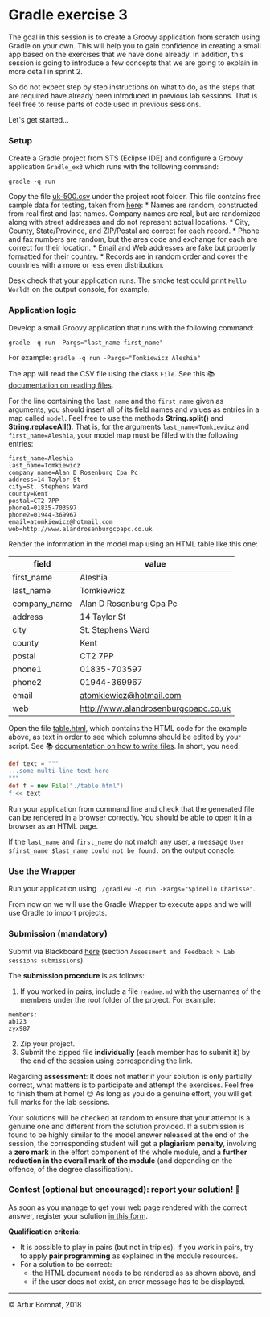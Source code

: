 <link rel='stylesheet' href='web/swiss.css'/>

# Gradle exercise 3

The goal in this session is to create a Groovy application from scratch using Gradle on your own. This will help you to gain confidence in creating a small app based on the exercises that we have done already. In addition, this session is going to introduce a few concepts that we are going to explain in more detail in sprint 2.

So do not expect step by step instructions on what to do, as the steps that are required have already been introduced in previous lab sessions. That is feel free to reuse parts of code used in previous sessions.

Let's get started...

### Setup

Create a Gradle project from STS (Eclipse IDE) and configure a Groovy application `Gradle_ex3` which runs with the following command:

`gradle -q run`

Copy the file [uk-500.csv](./uk-500.csv) under the project root folder. This file contains free sample data for testing, taken from [here](https://www.briandunning.com/sample-data/):
    * Names are random, constructed from real first and last names. Company names are real, but are randomized along with street addresses and do not represent actual locations.
    * City, County, State/Province, and ZIP/Postal are correct for each record.
    * Phone and fax numbers are random, but the area code and exchange for each are correct for their location.
    * Email and Web addresses are fake but properly formatted for their country.
    * Records are in random order and cover the countries with a more or less even distribution.

Desk check that your application runs. The smoke test could print `Hello World!` on the output console, for example.

### Application logic

Develop a small Groovy application that runs with the following command:

`gradle -q run -Pargs="last_name first_name"`

For example: `gradle -q run -Pargs="Tomkiewicz Aleshia"`

The app will read the CSV file using the class `File`. See this :books: [documentation on reading files](http://docs.groovy-lang.org/docs/groovy-2.4.15/html/documentation/#_reading_files). 

For the line containing the `last_name` and the `first_name` given as arguments, you should insert all of its field names and values as entries in a map called `model`. Feel free to use the methods **String.split()** and **String.replaceAll()**. That is, for the arguments `last_name=Tomkiewicz` and `first_name=Aleshia`, your model map must be filled with the following entries:

```
first_name=Aleshia
last_name=Tomkiewicz
company_name=Alan D Rosenburg Cpa Pc
address=14 Taylor St
city=St. Stephens Ward
county=Kent
postal=CT2 7PP
phone1=01835-703597
phone2=01944-369967
email=atomkiewicz@hotmail.com	
web=http://www.alandrosenburgcpapc.co.uk
```

Render the information in the model map using an HTML table like this one:

| field | value |
|--|--|
| first_name | Aleshia |
| last_name  | Tomkiewicz |
| company_name  | Alan D Rosenburg Cpa Pc |
| address | 14 Taylor St |
| city | St. Stephens Ward |
| county | Kent |
| postal | CT2 7PP |
| phone1 | 01835-703597 |
| phone2 | 01944-369967 |
| email | atomkiewicz@hotmail.com |	
| web | http://www.alandrosenburgcpapc.co.uk |

Open the file [table.html](./table.html), which contains the HTML code for the example above, as text in order to see which columns should be edited by your script. See :books: [documentation on how to write files](http://docs.groovy-lang.org/docs/groovy-2.4.15/html/documentation/#_writing_files). In short, you need:

```groovy
def text = """
...some multi-line text here
"""
def f = new File("./table.html")
f << text
```
 
Run your application from command line and check that the generated file can be rendered in a browser correctly. You should be able to open it in a browser as an HTML page.

If the `last_name` and `first_name` do not match any user, a message `User $first_name $last_name could not be found.` on the output console. 

### Use the Wrapper

Run your application using `./gradlew -q run -Pargs="Spinello Charisse"`. 

From now on we will use the Gradle Wrapper to execute apps and we will use Gradle to import projects. 

### Submission (mandatory)

Submit via Blackboard [here](https://bit.ly/2CaYplN) (section `Assessment and Feedback > Lab sessions submissions`).


The **submission procedure** is as follows: 
1. If you worked in pairs, include a file `readme.md` with the usernames of the members under the root folder of the project. For example:

```
members:
ab123
zyx987
```

2. Zip your project.
3. Submit the zipped file **individually** (each member has to submit it) by the end of the session using corresponding the link.

Regarding **assessment**: It does not matter if your solution is only partially correct, what matters is to participate and attempt the exercises.﻿﻿ Feel free to finish them at home! :wink: As long as you do a genuine effort, you will get full marks for the lab sessions.

Your solutions will be checked at random to ensure that your attempt is a genuine one and different from the solution provided. If a submission is found to be highly similar to the model answer released at the end of the session, the corresponding student will get a **plagiarism penalty**, involving a **zero mark** in the effort component of the whole module, and a **further reduction in the overall mark of the module** (and depending on the offence, of the degree classification).



### Contest (optional but encouraged): report your solution! :hatched_chick:

As soon as you manage to get your web page rendered with the correct answer, register your solution [in this form](https://goo.gl/forms/cBi4XXkoryxlpHXr1).

**Qualification criteria:**
* It is possible to play in pairs (but not in triples). If you work in pairs, try to apply **pair programming** as explained in the module resources.
* For a solution to be correct:
    * the HTML document needs to be rendered as as shown above, and 
    * if the user does not exist, an error message has to be displayed.


***
&copy; Artur Boronat, 2018

